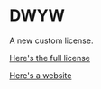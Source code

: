 # DWYW
A new custom license. 

[Here's the full license](https://github.com/Aayush9029/DWYW/blob/main/LICENSE)

[Here's a website](www.aayushp.com.np)
